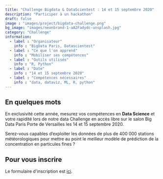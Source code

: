 ```yaml
---
title: "Challenge Bigdata & DataScientest : 14 et 15 septembre 2020"
description: "Participer à un hackathon"
draft: false
image : "images/project/bigdata-challenge.png"
bg_image: "images/neonbrand-1-aA2Fadydc-unsplash.jpg"
category: "Challenge"
information:
  - label : "Organisateur"
    info : "BigData Paris, Datascientest"
  - label : "Ce que l'on apprend"
    info : "Mobiliser ses compétences"
  - label : "Outils utilisés"
    info : "R, Python"
  - label : "Date"
    info : "14 et 15 septembre 2020"
  - label : "Compétences nécessaires"
    info : "data, dataviz, ML, R, python"
---
```


## En quelques mots

En exclusivité cette année, mesurez vos compétences en **Data Science** et votre rapidité lors de notre data Challenge en accès libre sur le salon Big Data Paris Porte de Versailles les 14 et 15 septembre 2020.

Serez-vous capables d’exploiter les données de plus de 400 000 stations météorologiques pour mettre au point le meilleur modèle de prédiction de la concentration en particules fines ?



## Pour vous inscrire

Le formulaire d'inscription est [ici](https://www.bigdataparis.com/2020/le-data-challenge/).